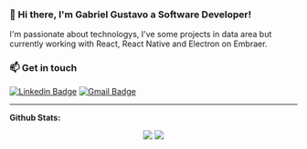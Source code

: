 ### 👋 Hi there, I'm Gabriel Gustavo a Software Developer! 

 I'm passionate about technologys, I've some projects in data area but currently working with React, React Native and Electron on Embraer.

### 📫 Get in touch

<a target="_blank" href="https://www.linkedin.com/in/gabriel-gustavo-santos/">
<img src="https://img.shields.io/badge/-linkedin-blue?style=for-the-badge&logo=Linkedin&logoColor=white&link=https://www.linkedin.com/in/gabriel-gustavo-santos/" alt="Linkedin Badge"></a>

<a target="_blank" href="mailto:rodriguesgg36@gmail.com">
<img src="https://img.shields.io/badge/-gmail-red?style=for-the-badge&logo=Gmail&logoColor=white&link=mailto:rodriguesgg36@gmail.com" alt="Gmail Badge"></a>

---

**Github Stats:**

<p align="center">
  
  <img src="https://github-readme-stats.vercel.app/api?username=gabriel-rodriguess&show_icons=true&theme=dracula&line_height=30">
  <img src="https://github-readme-stats.vercel.app/api/top-langs/?username=gabriel-rodriguess&count_private=true&hide=shell&theme=dracula&line_height=10">

</p>

<!--
**gabriel-rodriguess/gabriel-rodriguess** is a ✨ _special_ ✨ repository because its `README.md` (this file) appears on your GitHub profile.

Here are some ideas to get you started:

- 🔭 I’m currently working on ...
- 🌱 I’m currently learning ...
- 👯 I’m looking to collaborate on ...
- 🤔 I’m looking for help with ...
- 💬 Ask me about ...
- 📫 How to reach me: ...
- 😄 Pronouns: ...
- ⚡ Fun fact: ...
-->

